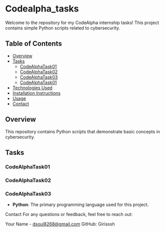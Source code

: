 # Codealpha_tasks

Welcome to the repository for my CodeAlpha internship tasks! This project contains simple Python scripts related to cybersecurity.

## Table of Contents

- [Overview](#overview)
- [Tasks](#tasks)
  - [CodeAlphaTask01](Codealpha_task01.py)
  - [CodeAlphaTask02](Codealpha_task02_REC.mp4
)
  - [CodeAlphaTask03](Codealpha_task03)
  - [CodeAlphaTask01](CodeReviewforSecurityAndVurnalbolity(1)(1).pdf)
- [Technologies Used](#technologies-used)
- [Installation Instructions](#installation-instructions)
- [Usage](#usage)
- [Contact](#contact)

## Overview

This repository contains Python scripts that demonstrate basic concepts in cybersecurity.

## Tasks

### CodeAlphaTask01
### CodeAlphaTask02
### CodeAlphaTask03
- **Python**: The primary programming language used for this project.

Contact
For any questions or feedback, feel free to reach out:

Your Name - dsoul8268@gmail.com
GitHub: Girisssh

